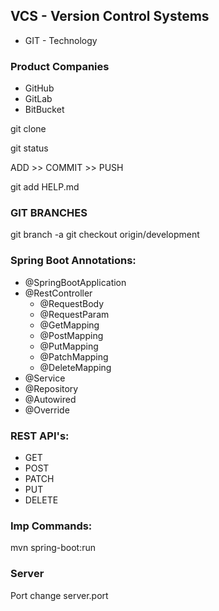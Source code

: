 ## VCS - Version Control Systems

-  GIT - Technology

### Product Companies
- GitHub
- GitLab
- BitBucket

git clone <URL>

git status

ADD >> COMMIT >> PUSH

git add HELP.md

### GIT BRANCHES
git branch -a
git checkout origin/development


### Spring Boot Annotations:
- @SpringBootApplication
- @RestController
    - @RequestBody
    - @RequestParam
    - @GetMapping
    - @PostMapping
    - @PutMapping
    - @PatchMapping
    - @DeleteMapping
- @Service
- @Repository
- @Autowired
- @Override

### REST API's:
- GET
- POST
- PATCH
- PUT
- DELETE

### Imp Commands:
mvn spring-boot:run

### Server
Port change
server.port